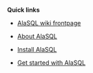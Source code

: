 **Quick links**

* [AlaSQL wiki frontpage](Home)

* [About AlaSQL](readme)

* [Install AlaSQL](install)

* [Get started with AlaSQL](Getting-started)